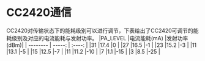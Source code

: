# CC2420通信
CC2420对传输状态下的能耗级别可以进行调节，下表给出了CC2420可调节的能耗级别及对应的电流能耗与发射功率。
|PA_LEVEL	|电流能耗(mA)	|发射功率(dBm)|
| --------   | -----:   | :----: |
|31	|17.4	|0   |
|27	|16.5	|-1   |
|23	|15.2	|-3   |
|11	|13.1	|-5   |
|15	|12.5	|-7   |
|11	|11.2	|-10   |
|7	|1.1	|-15   |
|3	|8.5	|-25   |
